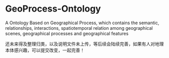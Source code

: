 # GeoProcess-Ontology
A Ontology Based on Geographical Process, which contains the semantic, relationships, interactions, spatiotemporal relation among geographical scenes, geographical processes and geographical features

还未来得及整理归类，以及说明文件未上传，等后续会陆续完善，如果有人对地理本体感兴趣，可以提交改变，一起完善！
